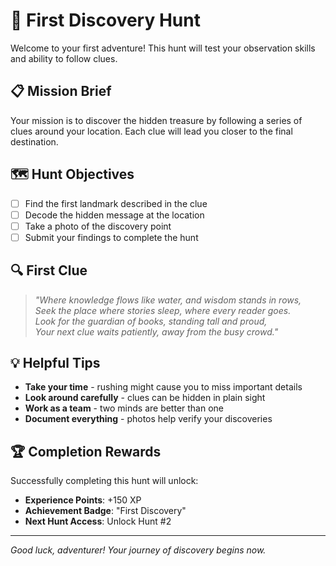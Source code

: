 # 🎯 First Discovery Hunt

Welcome to your first adventure! This hunt will test your observation skills and ability to follow clues.

## 📋 Mission Brief

Your mission is to discover the hidden treasure by following a series of clues around your location. Each clue will lead you closer to the final destination.

## 🗺️ Hunt Objectives

- [ ] Find the first landmark described in the clue
- [ ] Decode the hidden message at the location
- [ ] Take a photo of the discovery point
- [ ] Submit your findings to complete the hunt

## 🔍 First Clue

> _"Where knowledge flows like water, and wisdom stands in rows,  
> Seek the place where stories sleep, where every reader goes.  
> Look for the guardian of books, standing tall and proud,  
> Your next clue waits patiently, away from the busy crowd."_

## 💡 Helpful Tips

- **Take your time** - rushing might cause you to miss important details
- **Look around carefully** - clues can be hidden in plain sight
- **Work as a team** - two minds are better than one
- **Document everything** - photos help verify your discoveries

## 🏆 Completion Rewards

Successfully completing this hunt will unlock:

- **Experience Points**: +150 XP
- **Achievement Badge**: "First Discovery"
- **Next Hunt Access**: Unlock Hunt #2

---

_Good luck, adventurer! Your journey of discovery begins now._
